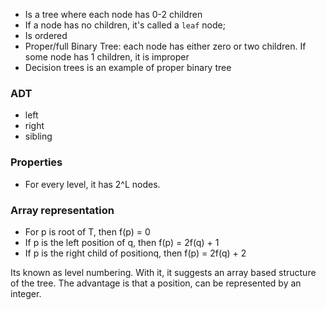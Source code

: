 * Is a tree where each node has 0-2 children
* If a node has no children, it's called a `leaf` node;
* Is ordered
* Proper/full Binary Tree: each node has either zero or two children. If some node has 1 children, it is improper
* Decision trees is an example of proper binary tree

### ADT

* left
* right
* sibling

### Properties

* For every level, it has 2^L nodes.

### Array representation

* For p is root of T, then f(p) = 0
* If p is the left position of q, then f(p) = 2f(q) + 1
* If p is the right child of positionq, then f(p) = 2f(q) + 2

Its known as level numbering. With it, it suggests an array based structure of the tree. 
The advantage is that a position, can be represented by an integer.